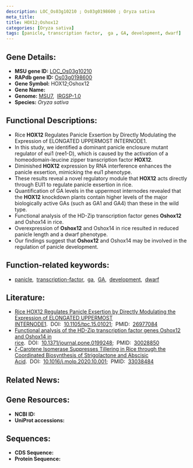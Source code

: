 ```yaml
---
description: LOC_Os03g10210 ; Os03g0198600 ; Oryza sativa
meta_title:
title: HOX12;Oshox12
categories: [Oryza sativa]
tags: [panicle, transcription factor,  ga , GA, development, dwarf]
---
```


## Gene Details:
- **MSU gene ID:** [LOC_Os03g10210](http://rice.uga.edu/cgi-bin/ORF_infopage.cgi?orf=LOC_Os03g10210)  
- **RAPdb gene ID:** [Os03g0198600](https://rapdb.dna.affrc.go.jp/locus/?name=Os03g0198600)  
- **Gene Symbol:** HOX12;Oshox12
- **Gene Name:**
- **Genome:**  [MSU7](http://rice.uga.edu/),&nbsp;&nbsp;[IRGSP-1.0](https://rapdb.dna.affrc.go.jp/download/irgsp1.html)
- **Species:** *Oryza sativa*

## Functional Descriptions:
   - Rice **HOX12** Regulates Panicle Exsertion by Directly Modulating the Expression of ELONGATED UPPERMOST INTERNODE1.
   - In this study, we identified a dominant panicle enclosure mutant regulator of eui1 (ree1-D), which is caused by the activation of a homeodomain-leucine zipper transcription factor **HOX12**.
   - Diminished **HOX12** expression by RNA interference enhances the panicle exsertion, mimicking the eui1 phenotype.
   - These results reveal a novel regulatory module that **HOX12** acts directly through EUI1 to regulate panicle exsertion in rice.
   - Quantification of GA levels in the uppermost internodes revealed that the **HOX12** knockdown plants contain higher levels of the major biologically active GAs (such as GA1 and GA4) than these in the wild type.
   - Functional analysis of the HD-Zip transcription factor genes **Oshox12** and Oshox14 in rice.
   - Overexpression of **Oshox12** and Oshox14 in rice resulted in reduced panicle length and a dwarf phenotype.
   - Our findings suggest that **Oshox12** and Oshox14 may be involved in the regulation of panicle development.

## Function-related keywords:
   - [panicle](/tags/panicle/),&nbsp;&nbsp;[transcription-factor](/tags/transcription-factor/),&nbsp;&nbsp;[ga](/tags/ga/),&nbsp;&nbsp;[GA](/tags/GA/),&nbsp;&nbsp;[development](/tags/development/),&nbsp;&nbsp;[dwarf](/tags/dwarf/)

## Literature:
   - [Rice HOX12 Regulates Panicle Exsertion by Directly Modulating the Expression of ELONGATED UPPERMOST INTERNODE1](https://www.doi.org/10.1105/tpc.15.01021).&nbsp;&nbsp;DOI:&nbsp;&nbsp;[10.1105/tpc.15.01021](https://www.doi.org/10.1105/tpc.15.01021);&nbsp;&nbsp;PMID:&nbsp;&nbsp;[26977084](https://pubmed.ncbi.nlm.nih.gov/26977084/)
   - [Functional analysis of the HD-Zip transcription factor genes Oshox12 and Oshox14 in rice](https://www.doi.org/10.1371/journal.pone.0199248).&nbsp;&nbsp;DOI:&nbsp;&nbsp;[10.1371/journal.pone.0199248](https://www.doi.org/10.1371/journal.pone.0199248);&nbsp;&nbsp;PMID:&nbsp;&nbsp;[30028850](https://pubmed.ncbi.nlm.nih.gov/30028850/)
   - [ζ-Carotene Isomerase Suppresses Tillering in Rice through the Coordinated Biosynthesis of Strigolactone and Abscisic Acid](https://www.doi.org/10.1016/j.molp.2020.10.001).&nbsp;&nbsp;DOI:&nbsp;&nbsp;[10.1016/j.molp.2020.10.001](https://www.doi.org/10.1016/j.molp.2020.10.001);&nbsp;&nbsp;PMID:&nbsp;&nbsp;[33038484](https://pubmed.ncbi.nlm.nih.gov/33038484/)

## Related News:

## Gene Resources:
- **NCBI ID:**  []()
- **UniProt accessions:** [](https://www.uniprot.org/uniprotkb//entry)

## Sequences:
- **CDS Sequence:**
- **Protein Sequence:**

